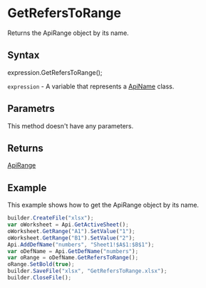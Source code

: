 # GetRefersToRange

Returns the ApiRange object by its name.

## Syntax

expression.GetRefersToRange();

`expression` - A variable that represents a [ApiName](../ApiName.md) class.

## Parametrs

This method doesn't have any parameters.

## Returns

[ApiRange](../../ApiRange/ApiRange.md)

## Example

This example shows how to get the ApiRange object by its name.

```javascript
builder.CreateFile("xlsx");
var oWorksheet = Api.GetActiveSheet();
oWorksheet.GetRange("A1").SetValue("1");
oWorksheet.GetRange("B1").SetValue("2");
Api.AddDefName("numbers", "Sheet1!$A$1:$B$1");
var oDefName = Api.GetDefName("numbers");
var oRange = oDefName.GetRefersToRange();
oRange.SetBold(true);
builder.SaveFile("xlsx", "GetRefersToRange.xlsx");
builder.CloseFile();
```